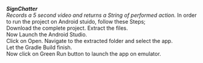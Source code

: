 ***SignChatter***  
*Records a 5 second video and returns a String of performed action.*
In order to run the project on Android stuido, follow these Steps;  
Download the complete project.
Extract the files.   
Now Launch the Android Studio.  
Click on Open. Navigate to the extracted folder and select the app.  
Let the Gradle Build finish.  
Now click on Green Run button to launch the app on emulator.
